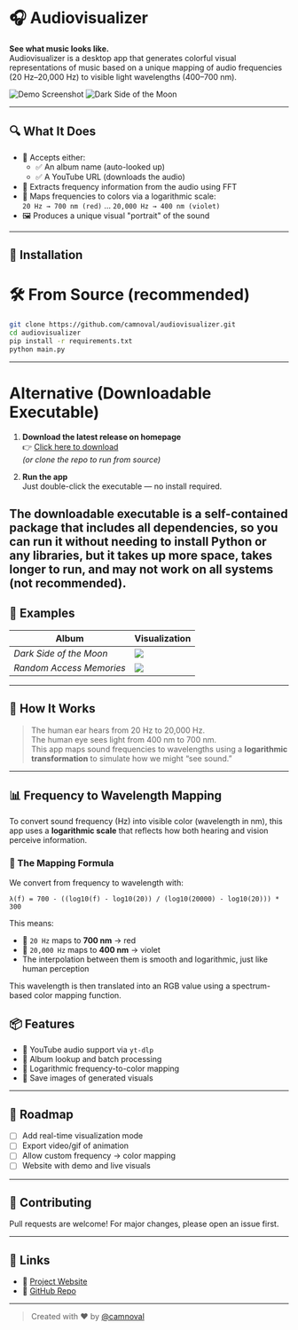 
# 🎧 Audiovisualizer

**See what music looks like.**  
Audiovisualizer is a desktop app that generates colorful visual representations of music based on a unique mapping of audio frequencies (20 Hz–20,000 Hz) to visible light wavelengths (400–700 nm).

![Demo Screenshot](demo/screenshot.png)
![Dark Side of the Moon](demo/darkSideOfTheMoon.png)

---

## 🔍 What It Does

- 🔎 Accepts either:
  - ✅ An album name (auto-looked up)
  - ✅ A YouTube URL (downloads the audio)
- 🎼 Extracts frequency information from the audio using FFT
- 🌈 Maps frequencies to colors via a logarithmic scale:  
  `20 Hz → 700 nm (red)` … `20,000 Hz → 400 nm (violet)`
- 🖼️ Produces a unique visual "portrait" of the sound

---

## 🚀 Installation

# 🛠️ From Source (recommended)

```bash
git clone https://github.com/camnoval/audiovisualizer.git
cd audiovisualizer
pip install -r requirements.txt
python main.py
```
---

# Alternative (Downloadable Executable)

1. **Download the latest release on homepage**  
   👉 [Click here to download](https://camnoval.github.io/audiovisualizer/)  
   *(or clone the repo to run from source)*

2. **Run the app**  
   Just double-click the executable — no install required.

The downloadable executable is a self-contained package that includes all dependencies, so you can run it without needing to install Python or any libraries, but it takes up more space, takes longer to run, and may not work on all systems (not recommended).
---

## 📸 Examples

| Album | Visualization |
|-------|----------------|
| *Dark Side of the Moon* | ![](demo/darkSideOfTheMoon.png) |
| *Random Access Memories* | ![](demo/ram.png) |

---

## 🧠 How It Works

> The human ear hears from 20 Hz to 20,000 Hz.  
> The human eye sees light from 400 nm to 700 nm.  
> This app maps sound frequencies to wavelengths using a **logarithmic transformation** to simulate how we might “see sound.”

---

## 📊 Frequency to Wavelength Mapping

To convert sound frequency (Hz) into visible color (wavelength in nm), this app uses a **logarithmic scale** that reflects how both hearing and vision perceive information.

### 🔁 The Mapping Formula

We convert from frequency to wavelength with:

```
λ(f) = 700 - ((log10(f) - log10(20)) / (log10(20000) - log10(20))) * 300
```

This means:
- 🎵 `20 Hz` maps to **700 nm** → red
- 🎵 `20,000 Hz` maps to **400 nm** → violet
- The interpolation between them is smooth and logarithmic, just like human perception

This wavelength is then translated into an RGB value using a spectrum-based color mapping function.

## 📦 Features

- 🎵 YouTube audio support via `yt-dlp`
- 📁 Album lookup and batch processing
- 🎨 Logarithmic frequency-to-color mapping
- 📸 Save images of generated visuals

---

## 📌 Roadmap

- [ ] Add real-time visualization mode
- [ ] Export video/gif of animation
- [ ] Allow custom frequency → color mapping
- [ ] Website with demo and live visuals

---

## 🤝 Contributing

Pull requests are welcome! For major changes, please open an issue first.

---

## 🔗 Links

- 🔗 [Project Website](https://camnoval.github.io/audiovisualizer/)
- 🐙 [GitHub Repo](https://github.com/camnoval/audiovisualizer)

---

> Created with ❤️ by [@camnoval](https://github.com/camnoval)
